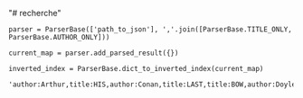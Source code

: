 "# recherche"

    parser = ParserBase(['path_to_json'], ','.join([ParserBase.TITLE_ONLY, ParserBase.AUTHOR_ONLY]))

    current_map = parser.add_parsed_result({})

    inverted_index = ParserBase.dict_to_inverted_index(current_map)

    'author:Arthur,title:HIS,author:Conan,title:LAST,title:BOW,author:Doyle'